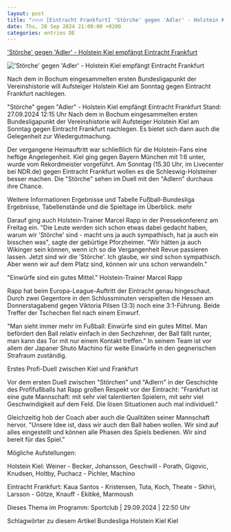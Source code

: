 ```yaml
---
layout: post
title: "🔥🔥🔥 [Eintracht Frankfurt] 'Störche' gegen 'Adler' - Holstein Kiel empfängt Eintracht Frankfurt"
date: Thu, 26 Sep 2024 21:00:00 +0200
categories: entries DE
---
```

['Störche' gegen 'Adler' - Holstein Kiel empfängt Eintracht Frankfurt](https://www.ndr.de/sport/fussball/Stoerche-gegen-Adler-Holstein-Kiel-empfaengt-Eintracht-Frankfurt,holsteinkiel4292.html)

!['Störche' gegen 'Adler' - Holstein Kiel empfängt Eintracht Frankfurt](https://www.ndr.de/sport/fussball/holsteinkiel4294_v-contentxl.jpg)

Nach dem in Bochum eingesammelten ersten Bundesligapunkt der Vereinshistorie will Aufsteiger Holstein Kiel am Sonntag gegen Eintracht Frankfurt nachlegen.

"Störche" gegen "Adler" - Holstein Kiel empfängt Eintracht Frankfurt Stand: 27.09.2024 12:15 Uhr Nach dem in Bochum eingesammelten ersten Bundesligapunkt der Vereinshistorie will Aufsteiger Holstein Kiel am Sonntag gegen Eintracht Frankfurt nachlegen. Es bietet sich dann auch die Gelegenheit zur Wiedergutmachung.

Der vergangene Heimauftritt war schließlich für die Holstein-Fans eine heftige Angelegenheit. Kiel ging gegen Bayern München mit 1:6 unter, wurde vom Rekordmeister vorgeführt. Am Sonntag (15.30 Uhr, im Livecenter bei NDR.de) gegen Eintracht Frankfurt wollen es die Schleswig-Holsteiner besser machen. Die "Störche" sehen im Duell mit den "Adlern" durchaus ihre Chance.

Weitere Informationen Ergebnisse und Tabelle Fußball-Bundesliga Ergebnisse, Tabellenstände und die Spieltage im Überblick. mehr

Darauf ging auch Holstein-Trainer Marcel Rapp in der Pressekonferenz am Freitag ein. "Die Leute werden sich schon etwas dabei gedacht haben, warum wir 'Störche' sind - macht uns ja auch sympathisch, hat ja auch ein bisschen was", sagte der gebürtige Pforzheimer. "Wir hätten ja auch Wikinger sein können, wenn ich so die Vergangenheit Revue passieren lassen. Jetzt sind wir die 'Störche'. Ich glaube, wir sind schon sympathisch. Aber wenn wir auf dem Platz sind, können wir uns schon verwandeln."

"Einwürfe sind ein gutes Mittel." Holstein-Trainer Marcel Rapp

Rapp hat beim Europa-League-Auftritt der Eintracht genau hingeschaut. Durch zwei Gegentore in den Schlussminuten verspielten die Hessen am Donnerstagabend gegen Viktoria Pilsen (3:3) noch eine 3:1-Führung. Beide Treffer der Tschechen fiel nach einem Einwurf.

"Man sieht immer mehr im Fußball: Einwürfe sind ein gutes Mittel. Man befördert den Ball relativ einfach in den Sechzehner, der Ball fällt runter, man kann das Tor mit nur einem Kontakt treffen." In seinem Team ist vor allem der Japaner Shuto Machino für weite Einwürfe in den gegnerischen Strafraum zuständig.

Erstes Profi-Duell zwischen Kiel und Frankfurt

Vor dem ersten Duell zwischen "Störchen" und "Adlern" in der Geschichte des Profifußballs hat Rapp großen Respekt vor der Eintracht: "Frankfurt ist eine gute Mannschaft: mit sehr viel talentierten Spielern, mit sehr viel Geschwindigkeit auf dem Feld. Die lösen Situationen auch mal individuell."

Gleichzeitig hob der Coach aber auch die Qualitäten seiner Mannschaft hervor. "Unsere Idee ist, dass wir auch den Ball haben wollen. Wir sind auf alles eingestellt und können alle Phasen des Spiels bedienen. Wir sind bereit für das Spiel."

Mögliche Aufstellungen:

Holstein Kiel: Weiner - Becker, Johansson, Geschwill - Porath, Gigovic, Knudsen, Holtby, Puchacz - Pichler, Machino

Eintracht Frankfurt: Kaua Santos - Kristensen, Tuta, Koch, Theate - Skhiri, Larsson - Götze, Knauff - Ekitiké, Marmoush

Dieses Thema im Programm: Sportclub | 29.09.2024 | 22:50 Uhr

Schlagwörter zu diesem Artikel Bundesliga Holstein Kiel Kiel

